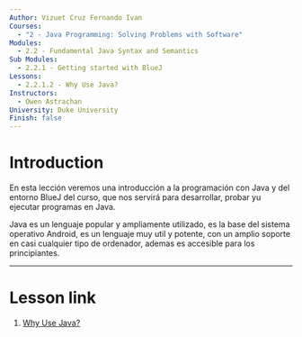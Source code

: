 ```yaml
---
Author: Vizuet Cruz Fernando Ivan
Courses:
  - "2 - Java Programming: Solving Problems with Software"
Modules:
  - 2.2 - Fundamental Java Syntax and Semantics
Sub Modules:
  - 2.2.1 - Getting started with BlueJ
Lessons:
  - 2.2.1.2 - Why Use Java?
Instructors:
  - Owen Astrachan
University: Duke University
Finish: false
---
```

# Introduction

En esta lección veremos una introducción a la programación con Java y del entorno BlueJ del curso, que nos servirá para desarrollar, probar yu ejecutar programas en Java.

Java es un lenguaje popular y ampliamente utilizado, es la base del sistema operativo Android, es un lenguaje muy util y potente, con un amplio soporte en casi cualquier tipo de ordenador, ademas es accesible para los principiantes.


---
# Lesson link

1. [Why Use Java?](https://www.coursera.org/learn/java-programming/lecture/xwE4F/why-use-java)